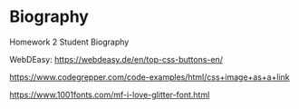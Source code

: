 # Biography
Homework 2 Student Biography

WebDEasy:
https://webdeasy.de/en/top-css-buttons-en/


https://www.codegrepper.com/code-examples/html/css+image+as+a+link

https://www.1001fonts.com/mf-i-love-glitter-font.html